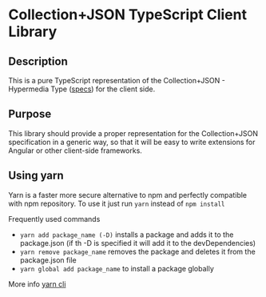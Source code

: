 Collection+JSON TypeScript Client Library
=========================================

Description
---
This is a pure TypeScript representation of the Collection+JSON - Hypermedia Type ([specs](https://github.com/collection-json/spec)) for the client side.

Purpose
---
This library should provide a proper representation for the Collection+JSON specification in a generic way, so that it will be easy to write extensions for Angular or other client-side frameworks.

Using yarn
---

Yarn is a faster more secure alternative to npm and perfectly compatible with npm repository.
To use it just run `yarn` instead of `npm install`

Frequently used commands
- `yarn add package_name (-D)` installs a package and adds it to the package.json (if th   -D is specified it will add it to the devDependencies)
- `yarn remove package_name` removes the package and deletes it from the package.json file
- `yarn global add package_name` to install a package globally

More info [yarn cli](https://yarnpkg.com/en/docs/cli/)
